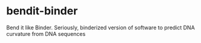 # bendit-binder
Bend it like Binder. Seriously, binderized version of software to predict DNA curvature from DNA sequences
